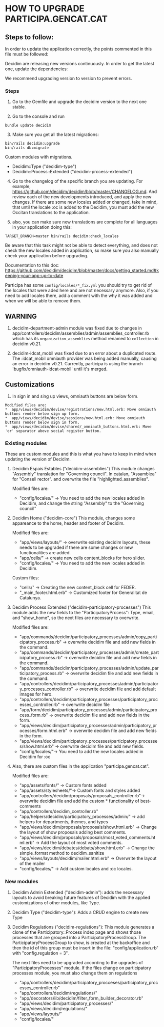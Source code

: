 # HOW TO UPGRADE PARTICIPA.GENCAT.CAT

## Steps to follow:
In order to update the application correctly, the points commented in this file must be followed:

Decidim are releasing new versions continuously. In order to get the latest one, update the dependencies:

We recommend upgrading version to version to prevent errors.

### Steps

1. Go to the Gemfile and upgrade the decidim version to the next one stable.

2. Go to the console and run
```console
bundle update decidim
```

3. Make sure you get all the latest migrations:
```console
bin/rails decidim:upgrade
bin/rails db:migrate
```

  Custom modules with migrations.
  * Decidim::Type ("decidim-type")
  * Decidim::Process::Extended ("decidim-process-extended")


4. Go to the changelog of the specific branch you are updating. For example, https://github.com/decidim/decidim/blob/master/CHANGELOG.md. And review each of the new developments introduced, and apply the new changes. If there are some new locales added or changed, take in mind, that until the locale :oc is added to the Decidim, you must add the new Occitan translations to the application.

5. also, you can make sure new translations are complete for all languages in your application doing this:
```console
TARGET_BRANCH=master bin/rails decidim:check_locales
```
Be aware that this task might not be able to detect everything, and does not check the new locales added in application, so make sure you also manually check your application before upgrading.

Documentation to this doc:
https://github.com/decidim/decidim/blob/master/docs/getting_started.md#keeping-your-app-up-to-date

Participa has some `config/locales/*_fix.yml` you should try to get rid of the locales that were aded here and are not necessary anymore.
Also, if you need to add locales there, add a comment with the why it was added and when we will be able to remove them.

## WARNING

  1. decidim-department-admin module was fixed due to changes in app/controllers/decidim/assemblies/admin/assemblies_controller.rb which has its `organization_assemblies` method renamed to `collection` in decidim v0.21.

  2. decidim-idcat_mobil was fixed due to an error about a duplicated route. The :idcat_mobil omniauth provider was being added manually, causing an error in decidim v0.21. Currently, participa is using the branch 'bugfix/omniauth-idcat-mobil' until it's merged.

## Customizations

  1. In sign in and sing up views, omniauth buttons are below form.

    Modified files are:
    *  app/views/decidim/devise/registrations/new.html.erb: Move omniauth buttons render below sign up form.
    *  app/views/decidim/devise/sessions/new.html.erb: Move omniauth buttons render below sign in form.
    *  app/views/decidim/devise/shared/_omniauth_buttons.html.erb: Move 'or' separator above social register button.

### Existing modules
These are custom modules and this is what you have to keep in mind when updating the version of Decidim.

  1. Decidim Espais Estables ("decidim-assemblies")
      This module changes "Assembly" translation for "Governing council". In catalan, "Assamblea" for "Consell rector". and overwrite the file "highlighted_assemblies".

      Modified files are:
      * "config/locales/" -> You need to add the new locales added in Decidim, and change the string "Assembly" to the "Governing council"


  2. Decidim Home ("decidim-core")
      This module, changes some appareance to the home, header and footer of Decidim.

      Modified files are:
      * "app/views/layouts/" -> overwrite existing decidim layouts, these needs to be upgraded if there are some changes or new functionalities are added.
      * "app/cells/" -> create new cells content_blocks for hero slider.
      * "config/locales/" -> You need to add the new locales added in Decidim.

      Custom files:
      * "cells/" -> Creating the new content_block cell for FEDER.
      * "_main_footer.html.erb" -> Customized footer for Generalitat de Catalunya.

  3. Decidim Process Extended ("decidim-participatory-processes")
      This module adds the new fields to the "ParticipatoryProcess": Type, email, and "show_home", so the next files are necessary to overwrite.

      Modified files are:
      * "app/commands/decidim/participatory_processes/admin/copy_participatory_process.rb" -> overwrite decidim file and add new fields in the command.
      * "app/commands/decidim/participatory_processes/admin/create_participatory_process.rb" -> overwrite decidim file and add new fields in the command.
      * "app/commands/decidim/participatory_processes/admin/update_participatory_process.rb" -> overwrite decidim file and add new fields in the command.
      * "app/controllers/decidim/participatory_processes/admin/participatory_processes_controller.rb" -> overwrite decidim file and add default images for hero.
      * "app/controllers/decidim/participatory_processes/participatory_processes_controller.rb" -> overwrite decidim file
      * "app/form/decidim/participatory_processes/admin/participatory_process_form.rb" -> overwrite decidim file and add new fields in the form.
      * "app/views/decidim/participatory_processes/admin/participatory_processes/form.html.erb" -> overwrite decidim file and add new fields in the form.
      * "app/views/decidim/participatory_processes/participatory_processes/show.html.erb" -> overwrite decidim file and add new fields.
      * "config/locales/"-> You need to add the new locales added in Decidim for :oc

  4. Also, there are custom files in the application "participa.gencat.cat".

     Modified files are:

      * "app/assets/fonts/" -> Custom fonts added
      * "app/assets/stylesheets/"-> Custom fonts and styles added
      * "app/controllers/decidim/proposals/proposals_controller.rb"-> overwrite decidim file and add the custom * functionality of best-comments
      * "app/controllers/decidim_controller.rb"
      * "app/helpers/decidim/participatory_processes/admin/" -> add helpers for departments, themes, and types
      * "app/views/decidim/proposals/proposals/show.html.erb" -> Change the layout of show proposals adding best comments.
      * "app/views/decidim/proposals/proposals/most_voted_comments.html.erb" -> Add the layout of most voted comments.
      * "app/views/decidim/debates/debats/show.html.erb" -> Change the simple_format method to decidim_sanitize
      * "app/views/layouts/decidim/mailer.html.erb" -> Overwrite the layout of the mailer
      * "config/locales/" -> Add custom locales and :oc locales.


### New modules
  1. Decidim Admin Extended ("decidim-admin"):
  adds the necessary layouts to avoid breaking future features of Decidim with the applied customizations of other modules, like Type.

  2. Decidim Type ("decidim-type"): Adds a CRUD engine to create new Type

  3. Decidim Regulations ("decidim-regulations"): This module generates a clone of the Participatory::Process index page and shows those processes that are grouped into a ParticipatoryProcessGroup. The ParticipatoryProcessGroup to show, is created at the backoffice and then the id of this group must be insert in the file: "config/application.rb" with "config.regulation = 3".

      The next files need to be upgraded according to the upgrades of "ParticipatoryProcesses" module. If the files change on participatory processes module, you must also change them on regulations
      * "app/controllers/decidim/participatory_procceses/participatory_processes_controller.rb"
      * "app/controllers/decidim/regulations/"
      * "app/decorators/lib/decidim/filter_form_builder_decorator.rb"
      * "app/views/decidim/participatory_processes/"
      * "app/views/decidim/regulations/"
      * "app/views/layouts/"
      * "config/locales/"
